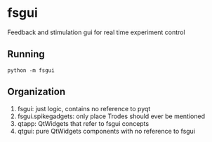 # fsgui
Feedback and stimulation gui for real time experiment control

## Running

`python -m fsgui`

## Organization
1. fsgui: just logic, contains no reference to pyqt
2. fsgui.spikegadgets: only place Trodes should ever be mentioned
3. qtapp: QtWidgets that refer to fsgui concepts
4. qtgui: pure QtWidgets components with no reference to fsgui

